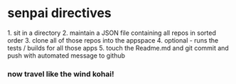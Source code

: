 <h1>senpai directives</h1>
1. sit in a directory
2. maintain a JSON file containing all repos in sorted order
3. clone all of those repos into the appspace
4. optional - runs the tests / builds for all those apps
5. touch the Readme.md and git commit and push with automated message to github

<h3>now travel like the wind kohai!</h3>